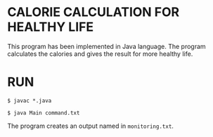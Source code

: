 # CALORIE CALCULATION FOR HEALTHY LIFE

This program has been implemented in Java language.
The program calculates the calories and gives the result for more healthy life.

# RUN

`$ javac *.java`

`$ java Main command.txt`

The program creates an output named in `monitoring.txt`.
